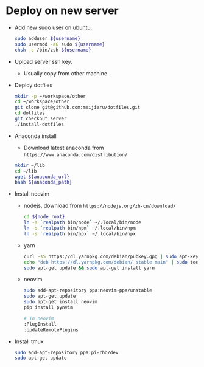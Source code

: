 # Deploy on new server

- Add new sudo user on ubuntu.
    ```sh
    sudo adduser ${username}
    sudo usermod -aG sudo ${username}
    chsh -s /bin/zsh ${username}
    ```

- Upload server ssh key.
    - Usually copy from other machine.
- Deploy dotfiles
    ```sh
    mkdir -p ~/workspace/other
    cd ~/workspace/other
    git clone git@github.com:meijieru/dotfiles.git
    cd dotfiles
    git checkout server
    ./install-dotfiles
    ```
- Anaconda install
    - Download latest anaconda from `https://www.anaconda.com/distribution/`

    ```sh
    mkdir ~/lib
    cd ~/lib
    wget ${anaconda_url}
    bash ${anaconda_path}
    ```

- Install neovim
    - nodejs, download from `https://nodejs.org/zh-cn/download/`
        ```sh
        cd ${node_root}
        ln -s `realpath bin/node` ~/.local/bin/node
        ln -s `realpath bin/npm` ~/.local/bin/npm
        ln -s `realpath bin/npx` ~/.local/bin/npx
        ```
    - yarn

        ```sh
        curl -sS https://dl.yarnpkg.com/debian/pubkey.gpg | sudo apt-key add -
        echo "deb https://dl.yarnpkg.com/debian/ stable main" | sudo tee /etc/apt/sources.list.d/yarn.list
        sudo apt-get update && sudo apt-get install yarn
        ```

    - neovim
        ```sh
        sudo add-apt-repository ppa:neovim-ppa/unstable
        sudo apt-get update
        sudo apt-get install neovim
        pip install pynvim

        # In neovim
        :PlugInstall
        :UpdateRemotePlugins
        ```

- Install tmux
    ```sh
    sudo add-apt-repository ppa:pi-rho/dev
    sudo apt-get update
    ```
